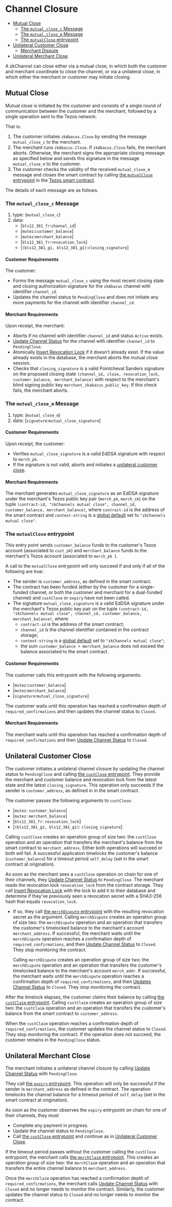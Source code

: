 # Channel Closure
  * [Mutual Close](#mutual-close)
    * [The `mutual_close_c` Message](#the-mutualclosec-message)
    * [The `mutual_close_m` Message](#the-mutualclosem-message)
    * [The `mutualClose` entrypoint](#the-mutualclose-entrypoint)
  * [Unilateral Customer Close](#unilateral-customer-close)
    * [Merchant Dispute](#merchant-dispute)
  * [Unilateral Merchant Close](#unilateral-merchant-close)

A zkChannel can close either via a mutual close, in which both the customer and merchant coordinate to close the channel, or via a unilateral close, in which either the merchant or customer may initiate closing. 

## Mutual Close
Mutual close is initiated by the customer and consists of a single round of communication between the customer and the merchant, followed by a single operation sent to the Tezos network.

That is:
1. The customer initiates `zkAbacus.Close` by sending the message `mutual_close_c` to the merchant.
2. The merchant runs `zkAbacus.Close`. If `zkAbacus.Close` fails, the merchant aborts. Otherwise, the merchant signs the appropriate closing message as specified below and sends this signature in the message `mutual_close_m` to the customer. 
3. The customer checks the validity of the received `mutual_close_m` message and closes the smart contract by calling [the `mutualClose` entrypoint](5-tezos-escrowagent#mutualclose) in the [Tezos smart contract](2-contract-origination.md#tezos-smart-contract).

The details of each message are as follows.

### The `mutual_close_c` Message

1. type: (`mutual_close_c`)
2. data: 
    * [`bls12_381_fr`:`channel_id`]
    * [`mutez`:`customer_balance`]
    * [`mutez`:`merchant_balance`]
    * [`bls12_381_fr`:`revocation_lock`]
    * [`(bls12_381_g1, bls12_381_g1)`:`closing_signature`]
      
#### Customer Requirements
The customer:
  - Forms the message `mutual_close_c` using the most recent closing state and closing authorization signature for the `zkAbacus` channel with identifier `channel_id`.
  - Updates the channel status to `PendingClose` and does not initiate any more payments for the channel with identifier `channel_id`.

#### Merchant Requirements
Upon receipt, the merchant:
  - Aborts if no channel with identifier `channel_id` and status `Active` exists.
  - [Update Channel Status][merchant_update_channel_status] for the channel with identifier `channel_id` to `PendingClose`.
  - Atomically [Insert Revocation Lock][merchant_insert_revlock] if it doesn't already exist. If the value already exists in the database, the merchant aborts the mutual close session.
  - Checks that `closing_signature` is a valid Pointcheval Sanders signature on the proposed closing state `(channel_id, close, revocation_lock, customer_balance, merchant_balance)` with respect to the merchant's blind signing public key `merchant_zkabacus_public_key`. If this check fails, the merchant aborts.
 
### The `mutual_close_m` Message

1. type: (`mutual_close_m`)
2. data: [`signature`:`mutual_close_signature`]

#### Customer Requirements

Upon receipt, the customer:
  - Verifies `mutual_close_signature` is a valid EdDSA signature with respect to `merch_pk`.
  - If the signature is not valid, aborts and initiates a [unilateral customer close](##unilateral-customer-close).

#### Merchant Requirements
The merchant generates `mutual_close_signature` as an EdDSA signature under the merchant's Tezos public key pair (`merch_pk`, `merch_sk`) on the tuple `(contract-id, "zkChannels mutual close", channel_id, customer_balance, merchant_balance)`, where `contract-id` is the address of the smart contract and `context-string` is a [global default](1-setup.md#global-defaults) set to `"zkChannels mutual close"`.

### The `mutualClose` entrypoint
This entry point sends `customer_balance` funds to the customer's Tezos account (associated to `cust_pk`) and `merchant_balance` funds to the merchant's Tezos account (associated to `merch_pk `).

A call to the `mutualClose` entrypoint will only succeed if and only if all of the following are true:
* The sender is `customer_address`, as defined in the smart contract.
* The contract has been funded (either by the customer for a single-funded channel, or both the customer and merchant for a dual-funded channel) and `custClose` or `expiry` have not been called.
* The signature `mutual_close_signature` is a valid EdDSA signature under the merchant's Tezos public key pair on the tuple `(contract-id, "zkChannels mutual close", channel_id, customer_balance, merchant_balance)`, where:
  * `contract-id` is the address of the smart contract;
  * `channel_id` is the channel identifier contained in the contract storage;
  * `context-string` is a [global default](1-setup.md#global-defaults) set to `"zkChannels mutual close"`;
  * the sum `customer_balance + merchant_balance` does not exceed the balance associated to the smart contract.

#### Customer Requirements
The customer calls this entrypoint with the following arguments:
* [`mutez`:`customer_balance`]
* [`mutez`:`merchant_balance`]
* [`signature`:`mutual_close_signature`]

The customer waits until this operation has reached a confirmation depth of `required_confirmations` and then updates the channel status to `Closed`.

#### Merchant Requirements
The merchant waits until this operation has reached a confirmation depth of `required_confirmations` and then [Update Channel Status][merchant_update_channel_status] to `Closed`.

## Unilateral Customer Close

The customer initiates a unilateral channel closure by updating the channel status to `PendingClose` and
calling [the `custClose` entrypoint](5-tezos-escrowagent#cust-close). They provide the merchant and customer balance and revocation lock from the latest state and the latest `closing_signature`. This operation only succeeds if the sender is `customer_address`, as defined in in the smart contract. 

The customer passes the following arguments to `custClose`:
* [`mutez`: `customer_balance`]
* [`mutez`: `merchant_balance`]
* [`bls12_381_fr`: `revocation_lock`]
* [`(bls12_381_g1, bls12_381_g1)`: `closing_signature`]

Calling `custClose` creates an operation group of size two: the `custClose` operation and an operation that transfers the merchant's balance from the smart contract to `merchant_address`. Either both operations will succeed or both will fail. 
A successful application timelocks the customer's balance (`customer_balance`) for a timeout period `self_delay` (set in the smart contract at origination). 

As soon as the merchant sees a `custClose` operation on chain for one of their channels, they [Update Channel Status][merchant_update_channel_status] to `PendingClose`.
The merchant reads the revocation lock `revocation_lock` from the contract storage. They call [Insert Revocation Lock][merchant_insert_revlock] with the lock to add it to their database and determine if they've previously seen a revocation secret with a SHA3-256 hash that equals `revocation_lock`.
- If so, they call [the `merchDispute` entrypoint](5-tezos-escrowagent#merchdispute) with the resulting revocation secret as the argument.
Calling `merchDispute` creates an operation group of size two: the `merchDispute` operation and an operation that transfers the customer's timelocked balance to the merchant's account `merchant_address`. If successful, the merchant waits until the `merchDispute` operation reaches a confirmation depth of `required_confirmations`, and then [Update Channel Status][merchant_update_channel_status] to `Closed`. They stop monitoring the contract.

    Calling `merchDispute` creates an operation group of size two: the `merchDispute` operation and an operation that transfers the customer's timelocked balance to the merchant's account `merch_addr`. If successful, the merchant waits until the `merchDispute` operation reaches a confirmation depth of `required_confirmations`, and then [Updates Channel Status][merchant_update_channel_status] to `Closed`. They stop monitoring the contract.

After the timelock elapses, the customer claims their balance by calling [the `custClaim` entrypoint](5-tezos-escrowagent#custclaim).
Calling `custClaim` creates an operation group of size two: the `custClaim` operation and an operation that transfers the customer's balance from the smart contract to `customer_address`. 

When the `custClaim` operation reaches a confirmation depth of `required_confirmations`, the customer updates the channel status to `Closed`. They stop monitoring the contract.
If the operation does not succeed, the customer remains in the `PendingClose` status.


## Unilateral Merchant Close

The merchant initiates a unilateral channel closure by calling [Update Channel Status][merchant_update_channel_status] with `PendingClose`. 

They call [the `expiry` entrypoint](5-tezos-escrowagent#expiry). This operation will only be successful if the sender is `merchant_address` as defined in the contract. 
The operation timelocks the channel balance for a timeout period of `self_delay` (set in the smart contract at origination).

As soon as the customer observes the `expiry` entrypoint on chain for one of their channels, they must
- Complete any payment in progress.
- Update the channel status to `PendingClose`.
- Call [the `custClose` entrypoint](5-tezos-escrowagent#custclose) and continue as in [Unilateral Customer Close](#unilateral-customer-close).

If the timeout period passes without the customer calling the `custClose` entrypoint, the merchant calls [the `merchClaim` entrypoint](5-tezos-escrowagent#merchclaim). This creates an operation group of size two: the `merchClaim` operation and an operation that transfers the entire channel balance to `merchant_address`.

Once the `merchClaim` operation has reached a confirmation depth of `required_confirmations`, the merchant calls [Update Channel Status][merchant_update_channel_status] with `Closed` and no longer needs to monitor the contract.
Similarly, the customer updates the channel status to `Closed` and no longer needs to monitor the contract.

[merchant_update_channel_status]: merchant_database.md#update-channel-status
[merchant_insert_revlock]: merchant_database.md#insert-revocation-lock--secret
[customer_update_channel_status]: customer_database.md#update-channel-status
